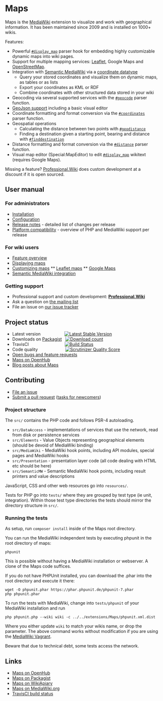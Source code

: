 # Maps

Maps is the [MediaWiki](https://www.mediawiki.org) extension to visualize and work with geographical
information. It has been maintained since 2009 and is installed on 1000+ wikis.

Features:

* Powerful [`#display_map`](https://www.semantic-mediawiki.org/wiki/Extension:Maps/Displaying_maps) parser hook for embedding highly customizable dynamic maps into wiki pages.
* Support for multiple mapping services: [Leaflet](http://leafletjs.com/), Google Maps and [OpenStreetMap](www.openstreetmap.org/).
* Integration with [Semantic MediaWiki](https://www.semantic-mediawiki.org) via a [coordinate datatype](https://www.semantic-mediawiki.org/wiki/Help:Type_Geographic_coordinate)
    * Query your stored coordinates and visualize them on dynamic maps, as tables or as lists
    * Export your coordinates as KML or RDF
    * Combine coordinates with other structured data stored in your wiki
* Geocoding via several supported services with the [`#geocode`](https://www.semantic-mediawiki.org/wiki/Maps/Geocoding) parser function.
* [GeoJson support](https://www.semantic-mediawiki.org/wiki/Extension:Maps/GeoJSON) including a basic visual editor
* Coordinate formatting and format conversion via the [`#coordinates`](https://www.semantic-mediawiki.org/wiki/Maps/Coordinates) parser function.
* Geospatial operations
    * Calculating the distance between two points with [`#geodistance`](https://www.semantic-mediawiki.org/wiki/Maps/Geodistance)
    * Finding a destination given a starting point, bearing and distance with [`#finddestination`](https://www.semantic-mediawiki.org/wiki/Maps/Finddestination)
* Distance formatting and format conversion via the [`#distance`](https://www.semantic-mediawiki.org/wiki/Maps/Distance) parser function.
* Visual map editor (Special:MapEditor) to edit [`#display_map`](https://www.semantic-mediawiki.org/wiki/Extension:Maps/Displaying_maps) wikitext (requires Google Maps).

Missing a feature? [Professional.Wiki](https://professional.wiki/) does custom development at a discount if it is open sourced.

## User manual

### For administrators

* [Installation](https://www.semantic-mediawiki.org/wiki/Maps/Installation)
* [Configuration](https://www.semantic-mediawiki.org/wiki/Maps/Configuration)
* [Release notes](RELEASE-NOTES.md) - detailed list of changes per release
* [Platform compatibility](INSTALL.md#platform-compatibility-and-release-status) - overview of PHP and MediaWiki support per release

### For wiki users

* [Feature overview](https://www.semantic-mediawiki.org/wiki/Extension:Maps)
* [Displaying maps](https://www.semantic-mediawiki.org/wiki/Extension:Maps/Displaying_maps)
* [Customizing maps](https://www.semantic-mediawiki.org/wiki/Extension:Maps/Customizing_maps)
** [Leaflet maps](https://www.semantic-mediawiki.org/wiki/Extension:Maps/Leaflet)
** [Google Maps](https://www.semantic-mediawiki.org/wiki/Extension:Maps/Google_Maps)
* [Semantic MediaWiki integration](https://www.semantic-mediawiki.org/wiki/Help:Map_format)

### Getting support

* Professional support and custom development: **[Professional.Wiki](https://professional.wiki/)**
* Ask a question on [the mailing list](https://www.semantic-mediawiki.org/wiki/Mailing_list)
* File an issue on [our issue tracker](https://github.com/JeroenDeDauw/Maps/issues)

## Project status

* Latest version &nbsp;&nbsp;&nbsp;&nbsp;&nbsp;&nbsp;&nbsp;&nbsp;&nbsp;&nbsp;&nbsp;&nbsp;&nbsp;&nbsp;&nbsp;&nbsp;&nbsp;&nbsp; [![Latest Stable Version](https://poser.pugx.org/mediawiki/maps/version.png)](https://packagist.org/packages/mediawiki/maps)
* Downloads on [Packagist](https://packagist.org/packages/mediawiki/maps)&nbsp;&nbsp; [![Download count](https://poser.pugx.org/mediawiki/maps/d/total.png)](https://packagist.org/packages/mediawiki/maps)
* TravisCI &nbsp;&nbsp;&nbsp;&nbsp;&nbsp;&nbsp;&nbsp;&nbsp;&nbsp;&nbsp;&nbsp;&nbsp;&nbsp;&nbsp;&nbsp;&nbsp;&nbsp;&nbsp;&nbsp;&nbsp;&nbsp;&nbsp;&nbsp;&nbsp;&nbsp;&nbsp;&nbsp;&nbsp; [![Build Status](https://secure.travis-ci.org/JeroenDeDauw/Maps.png?branch=master)](http://travis-ci.org/JeroenDeDauw/Maps)
* Code quality &nbsp;&nbsp;&nbsp;&nbsp;&nbsp;&nbsp;&nbsp;&nbsp;&nbsp;&nbsp;&nbsp;&nbsp;&nbsp;&nbsp;&nbsp;&nbsp;&nbsp;&nbsp;&nbsp;&nbsp;&nbsp; [![Scrutinizer Quality Score](https://scrutinizer-ci.com/g/JeroenDeDauw/Maps/badges/quality-score.png?s=3881a27e63cb64e7511d766bfec2e2db5d39bec3)](https://scrutinizer-ci.com/g/JeroenDeDauw/Maps/)
* [Open bugs and feature requests](https://github.com/JeroenDeDauw/Maps/issues)
* [Maps on OpenHub](https://www.openhub.net/p/maps/)
* [Blog posts about Maps](https://www.entropywins.wtf/blog/tag/maps/)

## Contributing

* [File an issue](https://github.com/JeroenDeDauw/Maps/issues)
* [Submit a pull request](https://github.com/JeroenDeDauw/Maps/pulls) ([tasks for newcomers](https://github.com/JeroenDeDauw/Maps/issues?q=is%3Aissue+is%3Aopen+label%3Anewcomer))

### Project structure

The `src/` contains the PHP code and follows PSR-4 autoloading.

* `src/DataAccess` - implementations of services that use the network, read from disk or persistence services
* `src/Elements` - Value Objects representing geographical elements (should be devoid of MediaWiki binding)
* `src/MediaWiki` - MediaWiki hook points, including API modules, special pages and MediaWiki hooks
* `src/Presentation` - presentation layer code (all code dealing with HTML etc should be here)
* `src/SemanticMW` - Semantic MediaWiki hook points, including result printers and value descriptions

JavaScript, CSS and other web resources go into `resources/`.

Tests for PHP go into `tests/` where they are grouped by test type (ie unit, integration). Within those test type
directories the tests should mirror the directory structure in `src/`.

### Running the tests

As setup, run `composer install` inside of the Maps root directory.

You can run the MediaWiki independent tests by executing phpunit in the root directory of maps:

    phpunit

This is possible without having a MediaWiki installation or webserver. A clone of the Maps code suffices.

If you do not have PHPUnit installed, you can download the .phar into the root directory and execute it there:

	wget -O phpunit.phar https://phar.phpunit.de/phpunit-7.phar
	php phpunit.phar

To run the tests with MediaWiki, change into `tests/phpunit` of your MediaWiki installation and run

    php phpunit.php --wiki wiki -c ../../extensions/Maps/phpunit.xml.dist
    
Where you either update `wiki` to match your wikis name, or drop the parameter. The above command
works without modification if you are using the [MediaWiki Vagrant](https://www.mediawiki.org/wiki/MediaWiki-Vagrant).

Beware that due to technical debt, some tests access the network.

## Links

* [Maps on OpenHub](https://www.openhub.net/p/maps/)
* [Maps on Packagist](https://packagist.org/packages/mediawiki/maps)
* [Maps on WikiApiary](https://wikiapiary.com/wiki/Extension:Maps)
* [Maps on MediaWiki.org](https://www.mediawiki.org/wiki/Extension:Maps)
* [TravisCI build status](https://travis-ci.org/JeroenDeDauw/Maps)
